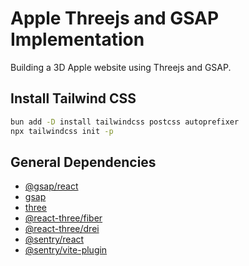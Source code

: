 # Apple Threejs and GSAP Implementation

Building a 3D Apple website using Threejs and GSAP.

## Install Tailwind CSS

```bash
bun add -D install tailwindcss postcss autoprefixer
npx tailwindcss init -p
```

## General Dependencies

-   [@gsap/react](https://www.npmjs.com/package/@gsap/react)
-   [gsap](https://www.npmjs.com/package/gsap)
-   [three](https://www.npmjs.com/package/three)
-   [@react-three/fiber](https://www.npmjs.com/package/@react-three/fiber)
-   [@react-three/drei](https://www.npmjs.com/package/@react-three/drei)
-   [@sentry/react](https://www.npmjs.com/package/@sentry/react)
-   [@sentry/vite-plugin](https://www.npmjs.com/package/@sentry/vite-plugin)
